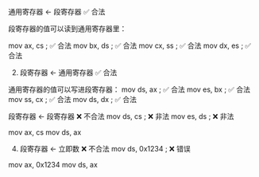 通用寄存器 ← 段寄存器 ✅ 合法

段寄存器的值可以读到通用寄存器里：

mov ax, cs   ; ✅ 合法
mov bx, ds   ; ✅ 合法
mov cx, ss   ; ✅ 合法
mov dx, es   ; ✅ 合法




2. 段寄存器 ← 通用寄存器 ✅ 合法

通用寄存器的值可以写进段寄存器：
mov ds, ax   ; ✅ 合法
mov es, bx   ; ✅ 合法
mov ss, cx   ; ✅ 合法
mov ds, dx   ; ✅ 合法





段寄存器 ← 段寄存器 ❌ 不合法
mov ds, cs   ; ❌ 非法
mov es, ds   ; ❌ 非法

mov ax, cs
mov ds, ax


4. 段寄存器 ← 立即数 ❌ 不合法
mov ds, 0x1234   ; ❌ 错误

mov ax, 0x1234
mov ds, ax

